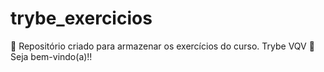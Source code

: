 # trybe_exercicios
💚 Repositório criado para armazenar os exercícios do curso.
Trybe VQV 🚀 
Seja bem-vindo(a)!!
